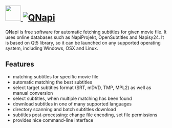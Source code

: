 # [<img src="https://cdn.rawgit.com/AdmiringWorm/chocolatey-packages/90ab7556eb3b37bdd33afd55f9241708e5982093/icons/qnapi.png" height="48" width="48" /> ![QNapi](https://img.shields.io/chocolatey/v/qnapi.svg?label=QNapi&style=for-the-badge)](https://chocolatey.org/packages/qnapi)

QNapi is free software for automatic fetching subtitles for given movie file. It uses online databases such as NapiProjekt, OpenSubtitles and Napisy24. It is based on Qt5 library, so it can be launched on any supported operating system, including Windows, OSX and Linux.

## Features

- matching subtitles for specific movie file
- automatic matching the best subtitles
- select target subtitles format (SRT, mDVD, TMP, MPL2) as well as manual conversion
- select subtitles, when multiple matching has been found
- download subtitles in one of many supported languages
- directory scanning and batch subtitles download
- subtitles post-processing: change file encoding, set file permissions
- provides nice command-line interface
